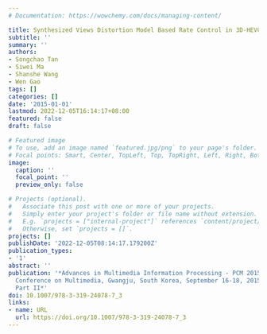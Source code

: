 ```yaml
---
# Documentation: https://wowchemy.com/docs/managing-content/

title: Synthesized Views Distortion Model Based Rate Control in 3D-HEVC
subtitle: ''
summary: ''
authors:
- Songchao Tan
- Siwei Ma
- Shanshe Wang
- Wen Gao
tags: []
categories: []
date: '2015-01-01'
lastmod: 2022-12-05T16:14:17+08:00
featured: false
draft: false

# Featured image
# To use, add an image named `featured.jpg/png` to your page's folder.
# Focal points: Smart, Center, TopLeft, Top, TopRight, Left, Right, BottomLeft, Bottom, BottomRight.
image:
  caption: ''
  focal_point: ''
  preview_only: false

# Projects (optional).
#   Associate this post with one or more of your projects.
#   Simply enter your project's folder or file name without extension.
#   E.g. `projects = ["internal-project"]` references `content/project/deep-learning/index.md`.
#   Otherwise, set `projects = []`.
projects: []
publishDate: '2022-12-05T08:14:17.179200Z'
publication_types:
- '1'
abstract: ''
publication: '*Advances in Multimedia Information Processing - PCM 2015 - 16th Pacific-Rim
  Conference on Multimedia, Gwangju, South Korea, September 16-18, 2015, Proceedings,
  Part II*'
doi: 10.1007/978-3-319-24078-7_3
links:
- name: URL
  url: https://doi.org/10.1007/978-3-319-24078-7_3
---
```

